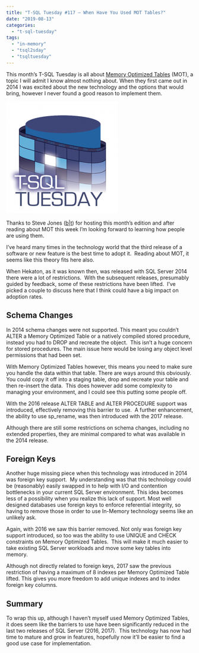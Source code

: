 ```yaml
---
title: "T-SQL Tuesday #117 – When Have You Used MOT Tables?"
date: "2019-08-13"
categories:
  - "t-sql-tuesday"
tags:
  - "in-memory"
  - "tsql2sday"
  - "tsqltuesday"
---
```


This month’s T-SQL Tuesday is all about [Memory Optimized Tables](https://docs.microsoft.com/en-us/sql/relational-databases/in-memory-oltp/overview-and-usage-scenarios?view=sql-server-2017) (MOT), a topic I will admit I know almost nothing about. When they first came out in 2014 I was excited about the new technology and the options that would bring, however I never found a good reason to implement them.

[![](tsqltues-300x300.png)](https://docs.microsoft.com/en-us/sql/relational-databases/in-memory-oltp/overview-and-usage-scenarios?view=sql-server-2017)

Thanks to Steve Jones ([b](https://voiceofthedba.com)|[t](https://twitter.com/way0utwest)) for hosting this month’s edition and after reading about MOT this week I’m looking forward to learning how people are using them.

I’ve heard many times in the technology world that the third release of a software or new feature is the best time to adopt it.  Reading about MOT, it seems like this theory fits here also.

When Hekaton, as it was known then, was released with SQL Server 2014 there were a lot of restrictions.  With the subsequent releases, presumably guided by feedback, some of these restrictions have been lifted.  I’ve picked a couple to discuss here that I think could have a big impact on adoption rates.

## Schema Changes

In 2014 schema changes were not supported. This meant you couldn’t ALTER a Memory Optimized Table or a natively compiled stored procedure, instead you had to DROP and recreate the object.  This isn’t a huge concern for stored procedures. The main issue here would be losing any object level permissions that had been set.

With Memory Optimized Tables however, this means you need to make sure you handle the data within that table. There are ways around this obviously. You could copy it off into a staging table, drop and recreate your table and then re-insert the data.  This does however add some complexity to managing your environment, and I could see this putting some people off.

With the 2016 release ALTER TABLE and ALTER PROCEDURE support was introduced, effectively removing this barrier to use.  A further enhancement, the ability to use sp\_rename, was then introduced with the 2017 release.

Although there are still some restrictions on schema changes, including no extended properties, they are minimal compared to what was available in the 2014 release.

## Foreign Keys

Another huge missing piece when this technology was introduced in 2014 was foreign key support.  My understanding was that this technology could be (reasonably) easily swapped in to help with I/O and contention bottlenecks in your current SQL Server environment. This idea becomes less of a possibility when you realize this lack of support. Most well designed databases use foreign keys to enforce referential integrity, so having to remove those in order to use In-Memory technology seems like an unlikely ask.

Again, with 2016 we saw this barrier removed. Not only was foreign key support introduced, so too was the ability to use UNIQUE and CHECK constraints on Memory Optimized Tables.  This will make it much easier to take existing SQL Server workloads and move some key tables into memory.

Although not directly related to foreign keys, 2017 saw the previous restriction of having a maximum of 8 indexes per Memory Optimized Table lifted. This gives you more freedom to add unique indexes and to index foreign key columns.

## Summary

To wrap this up, although I haven’t myself used Memory Optimized Tables, it does seem like the barriers to use have been significantly reduced in the last two releases of SQL Server (2016, 2017).  This technology has now had time to mature and grow in features, hopefully now it’ll be easier to find a good use case for implementation.
